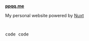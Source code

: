 **[ppqq.me](Https://ppqq.me)**

My personal website powered by [Nuxt](https://v3.nuxtjs.org)

<br>

<samp>code code</samp>
